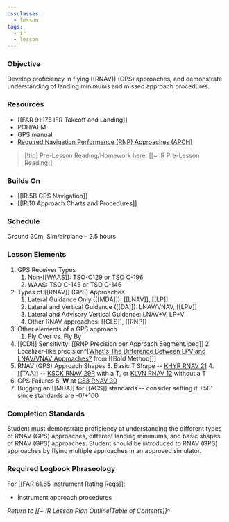 ```yaml
---
cssclasses:
  - lesson
tags:
  - ir
  - lesson
---
```

### Objective
Develop proficiency in flying [[RNAV]] (GPS) approaches, and demonstrate understanding of landing minimums and missed approach procedures. 

### Resources
- [[FAR 91.175 IFR Takeoff and Landing]]
- POH/AFM
- GPS manual 
- [Required Navigation Performance (RNP) Approaches (APCH)](https://www.faa.gov/sites/faa.gov/files/about/office_org/headquarters_offices/avs/RNAV_QFSheet.pdf)

> [!tip] Pre-Lesson Reading/Homework here: [[~ IR Pre-Lesson Reading]]

### Builds On
- [[IR.5B GPS Navigation]]
- [[IR.10 Approach Charts and Procedures]]

### Schedule
Ground 30m, Sim/airplane – 2.5 hours 

### Lesson Elements

1. GPS Receiver Types
	1. Non-[[WAAS]]: TSO-C129 or TSO C-196
	2. WAAS: TSO C-145 or TSO C-146
2. Types of [[RNAV]] (GPS) Approaches
	1. Lateral Guidance Only ([[MDA]]): [[LNAV]], [[LP]]
	2. Lateral and Vertical Guidance ([[DA]]): LNAV/VNAV, [[LPV]]
	3. Lateral and Advisory Vertical Guidance: LNAV+V, LP+V
	4. Other RNAV approaches: [[GLS]], [[RNP]]
3. Other elements of a GPS approach
	1. Fly Over vs. Fly By
4. [[CDI]] Sensitivity: [[RNP Precision per Approach Segment.jpeg]]
	2. Localizer-like precision^[[What's The Difference Between LPV and LNAV/VNAV Approaches?](https://www.boldmethod.com/learn-to-fly/navigation/what-is-the-difference-between-lpv-and-lnav-vnav-and-plus-v-gps-approaches/) from [[Bold Method]]]
5. RNAV (GPS) Approach Shapes
	3. Basic T Shape -- [KHYR RNAV 21](https://cfijack.com/latest-plate-redirect/?plate=05411R21.PDF)
	4. [[TAA]] -- [KSCK RNAV 29R](https://cfijack.com/latest-plate-redirect/?plate=00407R29R.PDF) with a T, or [KLVN RNAV 12](https://cfijack.com/latest-plate-redirect/?plate=06652R12.PDF) without a T
6. GPS Failures
	5.  **W** at [C83 RNAV 30](https://cfijack.com/latest-plate-redirect/?plate=09141R30.PDF)
7. Bugging an [[MDA]] for [[ACS]] standards -- consider setting it +50' since standards are -0/+100
	
### Completion Standards
Student must demonstrate proficiency at understanding the different types of RNAV (GPS) approaches, different landing minimums, and basic shapes of RNAV (GPS) approaches. Student should be introduced to RNAV (GPS) approaches by flying multiple approaches in an approved simulator.

### Required Logbook Phraseology
For [[FAR 61.65 Instrument Rating Reqs]]:
- Instrument approach procedures

*Return to [[~ IR Lesson Plan Outline|Table of Contents]]^*